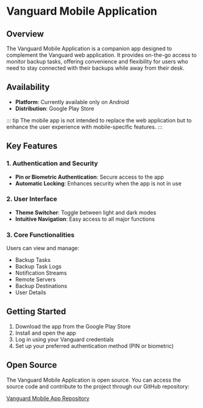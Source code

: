 # Vanguard Mobile Application

## Overview

The Vanguard Mobile Application is a companion app designed to complement the Vanguard web application. It provides on-the-go access to monitor backup tasks, offering convenience and flexibility for users who need to stay connected with their backups while away from their desk.

## Availability

- **Platform**: Currently available only on Android
- **Distribution**: Google Play Store

::: tip
The mobile app is not intended to replace the web application but to enhance the user experience with mobile-specific features.
:::

## Key Features

### 1. Authentication and Security

- **Pin or Biometric Authentication**: Secure access to the app
- **Automatic Locking**: Enhances security when the app is not in use

### 2. User Interface

- **Theme Switcher**: Toggle between light and dark modes
- **Intuitive Navigation**: Easy access to all major functions

### 3. Core Functionalities

Users can view and manage:
- Backup Tasks
- Backup Task Logs
- Notification Streams
- Remote Servers
- Backup Destinations
- User Details

## Getting Started

1. Download the app from the Google Play Store
2. Install and open the app
3. Log in using your Vanguard credentials
4. Set up your preferred authentication method (PIN or biometric)

## Open Source

The Vanguard Mobile Application is open source. You can access the source code and contribute to the project through our GitHub repository:

[Vanguard Mobile App Repository](https://github.com/vanguardbackup/mobile)
